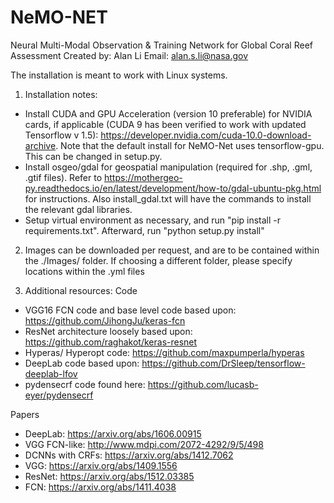 # NeMO-NET
Neural Multi-Modal Observation & Training Network for Global Coral Reef Assessment
Created by: Alan Li
Email: alan.s.li@nasa.gov

The installation is meant to work with Linux systems. 
1) Installation notes:
  - Install CUDA and GPU Acceleration (version 10 preferable) for NVIDIA cards, if applicable (CUDA 9 has been verified to work with updated Tensorflow v 1.5): https://developer.nvidia.com/cuda-10.0-download-archive. Note that the default install for NeMO-Net uses tensorflow-gpu. This can be changed in setup.py.
  - Install osgeo/gdal for geospatial manipulation (required for .shp, .gml, .gtif files). Refer to https://mothergeo-py.readthedocs.io/en/latest/development/how-to/gdal-ubuntu-pkg.html for instructions. Also install_gdal.txt will have the commands to install the relevant gdal libraries.
  - Setup virtual environment as necessary, and run "pip install -r requirements.txt". Afterward, run "python setup.py install"

2) Images can be downloaded per request, and are to be contained within the ./Images/ folder. If choosing a different folder, please specify locations within the .yml files

3) Additional resources:
Code
  - VGG16 FCN code and base level code based upon: https://github.com/JihongJu/keras-fcn
  - ResNet architecture loosely based upon: https://github.com/raghakot/keras-resnet
  - Hyperas/ Hyperopt code: https://github.com/maxpumperla/hyperas
  - DeepLab code based upon: https://github.com/DrSleep/tensorflow-deeplab-lfov
  - pydensecrf code found here: https://github.com/lucasb-eyer/pydensecrf

 Papers
  - DeepLab: https://arxiv.org/abs/1606.00915
  - VGG FCN-like: http://www.mdpi.com/2072-4292/9/5/498
  - DCNNs with CRFs: https://arxiv.org/abs/1412.7062
  - VGG: https://arxiv.org/abs/1409.1556
  - ResNet: https://arxiv.org/abs/1512.03385
  - FCN: https://arxiv.org/abs/1411.4038

